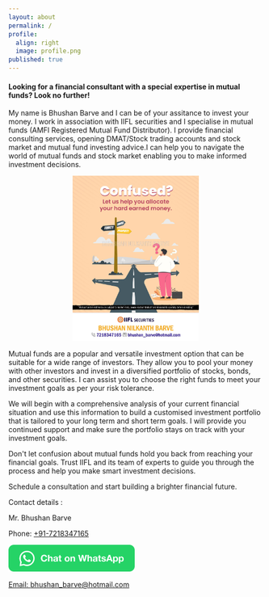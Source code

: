 ```yaml
---
layout: about
permalink: /
profile:
  align: right
  image: profile.png
published: true
---
```


<h4>Looking for a financial consultant with a special expertise in mutual funds? Look no further!</h4>  


My name is Bhushan Barve and I can be of your assitance to invest your money. I work in association with IIFL securities and I specialise in mutual funds (AMFI Registered Mutual Fund Distributor). I provide financial consulting services, opening DMAT/Stock trading accounts and stock market and mutual fund investing advice.I can help you to navigate the world of mutual funds and stock market enabling you to make informed investment decisions.  


<center>
  <img src="assets/images/confused.png" width="250"/>
</center>

Mutual funds are a popular and versatile investment option that can be suitable for a wide range of investors. They allow you to pool your money with other investors and invest in a diversified portfolio of stocks, bonds, and other securities. I can assist you to choose the right funds to meet your investment goals as per your risk tolerance.  


We will begin with a comprehensive analysis of your current financial situation and use this information to build a customised investment portfolio that is tailored to your long term and short term goals. I will provide you continued support and make sure the portfolio stays on track with your investment goals.  


Don't let confusion about mutual funds hold you back from reaching your financial goals. Trust IIFL and its team of experts to guide you through the process and help you make smart investment decisions.  


Schedule a consultation and start building a brighter financial future.  


Contact details :  

Mr. Bhushan Barve  

Phone: <a href="tel:+917218347165">+91-7218347165</a>  

<a aria-label="Chat on WhatsApp" href="https://wa.me/917218347165"> <img alt="Chat on WhatsApp" src="assets/images/WhatsAppButtonGreenMedium.png" width="250"/>

Email: <a href="mailto:bhushan_barve@hotmail.com">bhushan_barve@hotmail.com</a>  


